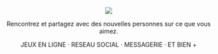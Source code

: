 <div align="center">
  <img src="https://i.ibb.co/XzV2zLm/v4-logo-purple.png">
  <p align="center">Rencontrez et partagez avec des nouvelles personnes sur ce que vous aimez.</p>
  <p align="center">JEUX EN LIGNE · RESEAU SOCIAL · MESSAGERIE · ET BIEN +</p>
</div>
